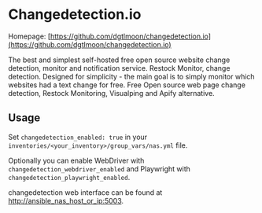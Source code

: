 # Changedetection.io

Homepage: [https://github.com/dgtlmoon/changedetection.io](https://github.com/dgtlmoon/changedetection.io)

The best and simplest self-hosted free open source website change detection, monitor and notification service. Restock Monitor, change detection. Designed for simplicity - the main goal is to simply monitor which websites had a text change for free. Free Open source web page change detection, Restock Monitoring, Visualping and Apify alternative.

## Usage

Set `changedetection_enabled: true` in your `inventories/<your_inventory>/group_vars/nas.yml` file.

Optionally you can enable WebDriver with `changedetection_webdriver_enabled` and Playwright with `changedetection_playwright_enabled`.

changedetection web interface can be found at [http://ansible_nas_host_or_ip:5003](http://ansible_nas_host_or_ip:5003).
